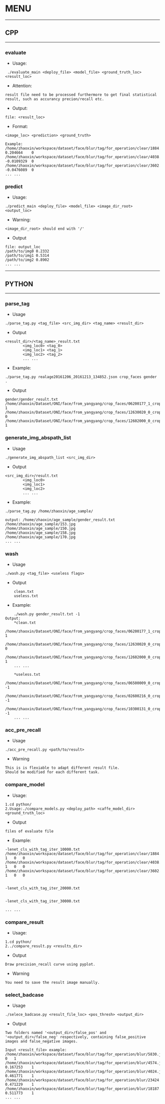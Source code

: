 # MENU

***
## CPP

***
### evaluate
* Usage:
```
 ./evaluate_main <deploy_file> <model_file> <ground_truth_loc> <result_loc>
```

* Attention:
```
result file need to be processed furthermore to get final statistical result, such as accurancy precion/recall etc.
```

* Output:
```
file: <result_loc>
```

* Format:
```
<image_loc> <prediction> <ground_truth>

Example:
/home/zhaoxin/workspace/dataset/face/blur/tag/for_operation/clear/1884.jpg  0.204664    0    
/home/zhaoxin/workspace/dataset/face/blur/tag/for_operation/clear/4038.jpg  -0.0109329  0
/home/zhaoxin/workspace/dataset/face/blur/tag/for_operation/clear/3602.jpg  -0.0476089  0
... ...
```

### predict
* Usage:
``` 
./predict_main <deploy_file> <model_file> <image_dir_root> <output_loc>
```
* Warning:
```
<image_dir_root> should end with '/'
```

* Output
```
file: output_loc
/path/to/img0 0.2332
/path/to/img1 0.5314
/path/to/img2 0.8902
... ...
```

***
## PYTHON
***
### parse_tag

* Usage
```
./parse_tag.py <tag_file> <src_img_dir> <tag_name> <result_dir>
```
* Output
```
<result_dir>/<tag_name>_result.txt 
        <img_loc0> <tag_0>
        <img_loc1> <tag_1>
        <img_loc2> <tag_2>
        ... ...
```
* Example:
```
./parse_tag.py realage20161206_20161213_134852.json crop_faces gender .
```


* Output
```
gender/gender_result.txt
/home/zhaoxin/Dataset/ONI/face/from_yangyang/crop_faces/06200177_1_crop.jpg 1
/home/zhaoxin/Dataset/ONI/face/from_yangyang/crop_faces/12630020_0_crop.jpg 0
/home/zhaoxin/Dataset/ONI/face/from_yangyang/crop_faces/12602000_0_crop.jpg 1
```

### generate_img_abspath_list
* Usage
```
./generate_img_abspath_list <src_img_dir>
```

* Output
```
<src_img_dir>/result.txt 
        <img_loc0>
        <img_loc1>
        <img_loc2>
        ... ...
```
* Example:
```
./parse_tag.py /home/zhaoxin/age_sample/

output: /home/zhaoxin/age_sample/gender_result.txt
/home/zhaoxin/age_sample/153.jpg
/home/zhaoxin/age_sample/150.jpg
/home/zhaoxin/age_sample/158.jpg
/home/zhaoxin/age_sample/170.jpg
... ...
```

### wash
* Usage
```
./wash.py <tag_file> <useless flags>
```
* Output
```
    clean.txt
    useless.txt
```
* Example:
```
    ./wash.py gender_result.txt -1
Output:
    *clean.txt
    /home/zhaoxin/Dataset/ONI/face/from_yangyang/crop_faces/06200177_1_crop.jpg 1
    /home/zhaoxin/Dataset/ONI/face/from_yangyang/crop_faces/12630020_0_crop.jpg 0
    /home/zhaoxin/Dataset/ONI/face/from_yangyang/crop_faces/12602000_0_crop.jpg 1
    ... ...

    *useless.txt
    /home/zhaoxin/Dataset/ONI/face/from_yangyang/crop_faces/06500009_0_crop.jpg -1
    /home/zhaoxin/Dataset/ONI/face/from_yangyang/crop_faces/02600216_0_crop.jpg -1
    /home/zhaoxin/Dataset/ONI/face/from_yangyang/crop_faces/10300131_0_crop.jpg -1
    ... ...
```

### acc_pre_recall
* Usage
```
./acc_pre_recall.py <path/to/result>
```
* Warning
```
This is is flexiable to adapt different result file. 
Should be modified for each different task.
```

### compare_model

* Usage:
```
1.cd python/
2.Usage:./compare_models.py <deploy_path> <caffe_model_dir> <ground_truth_loc>
```
* Output
```
files of evaluate file
```

* Example:
```
-lenet_cls_with_tag_iter_10000.txt
/home/zhaoxin/workspace/dataset/face/blur/tag/for_operation/clear/1884.jpg  1   0   0
/home/zhaoxin/workspace/dataset/face/blur/tag/for_operation/clear/4038.jpg  1   0   0
/home/zhaoxin/workspace/dataset/face/blur/tag/for_operation/clear/3602.jpg  1   0   0


-lenet_cls_with_tag_iter_20000.txt


-lenet_cls_with_tag_iter_30000.txt

... ...
```

### compare_result
* Usage:
```
1.cd python/
2../compare_result.py <results_dir> 
```

* Output
```
Draw precision_recall curve using pyplot.
```
* Warning
```
You need to save the result image manually.
```

### select_badcase
* Usage
```
./selece_badcase.py <result_file_loc> <pos_thresh> <output_dir>
```

* Output
```
Two folders named '<output_dir>/false_pos' and '<output_dir>/false_neg' respectively, containing false_positive images and false_negative images.

Input <result_file> example:
/home/zhaoxin/workspace/dataset/face/blur/tag/for_operation/blur/5830.jpg   0   1
/home/zhaoxin/workspace/dataset/face/blur/tag/for_operation/blur/4574.jpg   0.167253    1    
/home/zhaoxin/workspace/dataset/face/blur/tag/for_operation/blur/4024.jpg   0.461771    1    
/home/zhaoxin/workspace/dataset/face/blur/tag/for_operation/blur/23424.jpg  0.471229    1    
/home/zhaoxin/workspace/dataset/face/blur/tag/for_operation/blur/18187.jpg  0.511773    1 
... ...
```
